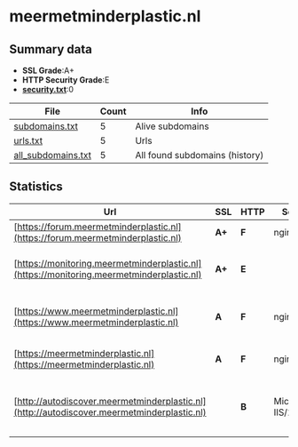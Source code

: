 

# meermetminderplastic.nl
## Summary data


 - **SSL Grade**:A+
 - **HTTP Security Grade**:E
 - **[security.txt](https://www.digitaleoverheid.nl/nieuws/standaard-security-txt-nu-verplicht-voor-overheid/)**:0


| File       | Count | Info |
|------------|-------|------|
|[subdomains.txt](/data/meermetminderplastic.nl/subdomains.txt)|5|Alive subdomains|
|[urls.txt](/data/meermetminderplastic.nl/urls.txt)|5|Urls|
|[all_subdomains.txt](/data/meermetminderplastic.nl/all_subdomains.txt)|5|All found subdomains (history)|


## Statistics


| Url | SSL | HTTP | Server | Cookie | HSTS | CORS | CTO | CSP | XFO | XXP | RP |FP| Tech |Title |
|--------|-------|-------|------|------|------|------|------|------|------|------|------|------|------|------|
|[https://forum.meermetminderplastic.nl](https://forum.meermetminderplastic.nl)| **A+**| **F**|nginx|:warning: | | | | | | | :white_check_mark: | |HSTS Nginx||
|[https://monitoring.meermetminderplastic.nl](https://monitoring.meermetminderplastic.nl)| **A+**| **E**|| | | | | | | | :white_check_mark: | |Azure HSTS Microsoft ASP.NET|Object moved|
|[https://www.meermetminderplastic.nl](https://www.meermetminderplastic.nl)| **A**| **F**|nginx| | | | | | | | :white_check_mark: | |MailChimp Nginx PHP Pimcore|Meer met minder...|
|[https://meermetminderplastic.nl](https://meermetminderplastic.nl)| **A**| **F**|nginx| | | | | | | | :white_check_mark: | |Nginx PHP Pimcore|Redirecting to h...|
|[http://autodiscover.meermetminderplastic.nl](http://autodiscover.meermetminderplastic.nl)| | **B**|Microsoft-IIS/10.0|:white_check_mark: |:white_check_mark: | | | | :white_check_mark: | :white_check_mark: | :white_check_mark: | |IIS:10.0 Microsoft ASP.NET Windows Server||

